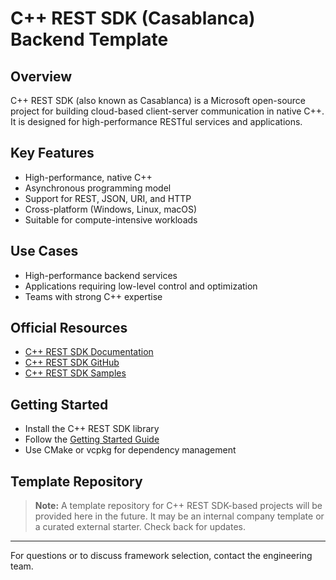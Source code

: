 # C++ REST SDK (Casablanca) Backend Template

## Overview
C++ REST SDK (also known as Casablanca) is a Microsoft open-source project for building cloud-based client-server communication in native C++. It is designed for high-performance RESTful services and applications.

## Key Features
- High-performance, native C++
- Asynchronous programming model
- Support for REST, JSON, URI, and HTTP
- Cross-platform (Windows, Linux, macOS)
- Suitable for compute-intensive workloads

## Use Cases
- High-performance backend services
- Applications requiring low-level control and optimization
- Teams with strong C++ expertise

## Official Resources
- [C++ REST SDK Documentation](https://github.com/microsoft/cpprestsdk/wiki)
- [C++ REST SDK GitHub](https://github.com/microsoft/cpprestsdk)
- [C++ REST SDK Samples](https://github.com/microsoft/cpprestsdk/tree/master/Release/samples)

## Getting Started
- Install the C++ REST SDK library
- Follow the [Getting Started Guide](https://github.com/microsoft/cpprestsdk/wiki/Getting-Started-Tutorial)
- Use CMake or vcpkg for dependency management

## Template Repository
> **Note:** A template repository for C++ REST SDK-based projects will be provided here in the future. It may be an internal company template or a curated external starter. Check back for updates.

---
For questions or to discuss framework selection, contact the engineering team.
